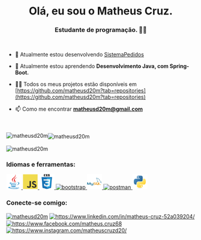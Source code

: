 <h1 align="center">Olá, eu sou o Matheus Cruz.</h1>
<h3 align="center">Estudante de programação. 👨‍💻</h3>
<br />


- 🔭 Atualmente estou desenvolvendo [SistemaPedidos](https://github.com/matheusd20m/spring-boot-ionic-backend)

- 🌱 Atualmente estou aprendendo **Desenvolvimento Java, com Spring-Boot.**

- 👨‍💻 Todos os meus projetos estão disponíveis em [https://github.com/matheusd20m?tab=repositories](https://github.com/matheusd20m?tab=repositories)

- 📫 Como me encontrar **matheusd20m@gmail.com**
<br /> <br /> <br />

<p><img align="left" src="https://github-readme-stats.vercel.app/api/top-langs?username=matheusd20m&show_icons=true&locale=en&layout=compact" alt="matheusd20m" /> </p>

<p> <img align="center" src="https://github-readme-stats.vercel.app/api?username=matheusd20m&show_icons=true&locale=en" alt="matheusd20m" /> </p>

<p><img align="center" src="https://github-readme-streak-stats.herokuapp.com/?user=matheusd20m&" alt="matheusd20m" /></p>

<h3 align="left">Idiomas e ferramentas:</h3>
<p align="left">
 <a href="https://www.java.com/pt-BR/download/help/whatis_java.html" target="_blank" rel="noreferrer"> <img src="https://raw.githubusercontent.com/devicons/devicon/master/icons/java/java-original.svg" alt="java" width="40" height="40"/> </a >
 <a href="https://developer.mozilla.org/en-US/docs/Web/JavaScript" target="_blank" rel="noreferrer"> <img src="https://raw.githubusercontent.com/devicons/devicon/master/icons/javascript/javascript-original.svg" alt="javascript" width="40" height="40"/> </a>
 <a href="https://www.w3schools.com /css/" target="_blank" rel="noreferrer"> <img src="https://raw.githubusercontent.com/devicons/devicon/master/icons/css3/css3-original-wordmark.svg" alt= "css3" width="40" height="40"/> </a>
 <a href="https://getbootstrap.com" target="_blank" rel="noreferrer"> <img src="https://raw.githubusercontent.com/devicons/devicon /master/icons/bootstrap/bootstrap-plain-wordmark.svg" alt="bootstrap" width="40" height="40"/> </a>
 <a href="https://www. mysql.com/" target="_blank" rel="noreferrer"> <img src="https://raw.githubusercontent.com/devicons/devicon/master/icons/mysql/mysql-original-wordmark.svg" alt ="mysql"width="40" height="40"/> </a> 
 <a href="https://postman.com" target="_blank" rel="noreferrer"> <img src="https://www.vectorlogo.zone/logos/getpostman/getpostman-icon.svg" alt="postman" width="40" height="40 "/> </a> <a href="https://www.python.org " target="_blank" rel="noreferrer"> <img src="https://raw.githubusercontent.com/devicons/devicon/master/icons/python/python-original.svg" alt="python" width= "40" altura="40"/> </a> </p>

<h3 align="left">Conecte-se comigo:</h3>
<p align="left">
 <a href="https://twitter.com/matheusd20m" target="blank"><img align="center" src="https://raw.githubusercontent.com/rahuldkjain/github-profile-readme-generator/master/src/images/icons/Social/twitter.svg" alt="matheusd20m" height="30" width="40" /></a>
 <a href="https://www.linkedin.com/in/matheus-cruz-d20m/" target="blank"><img align="center" src="https://raw.githubusercontent.com/rahuldkjain/github-profile-readme-generator/master/src/images/icons/Social/linked-in-alt.svg" alt="https://www.linkedin.com/in/matheus-cruz-52a039204/" height="30" width="40" /></a>
 <a href="https://fb.com/https://www.facebook.com/matheus.cruz68" target="blank"><img align="center" src="https://raw.githubusercontent.com/rahuldkjain/github-profile-readme-generator/master/src/images/icons/Social/facebook.svg" alt="https://www.facebook.com/matheus.cruz68" height="30" width="40" /></a>
 <a href="https://instagram.com/https://www.instagram.com/matheuscruzd20/" target="blank"><img align="center" src="https://raw.githubusercontent.com/rahuldkjain/github-profile-readme-generator/master/src/images/icons/Social/instagram.svg" alt="https://www.instagram.com/matheuscruzd20/" height="30" width="40" /></a> </p>

